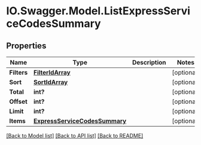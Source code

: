 # IO.Swagger.Model.ListExpressServiceCodesSummary
## Properties

Name | Type | Description | Notes
------------ | ------------- | ------------- | -------------
**Filters** | [**FilterIdArray**](FilterIdArray.md) |  | [optional] 
**Sort** | [**SortIdArray**](SortIdArray.md) |  | [optional] 
**Total** | **int?** |  | [optional] 
**Offset** | **int?** |  | [optional] 
**Limit** | **int?** |  | [optional] 
**Items** | [**ExpressServiceCodesSummary**](ExpressServiceCodesSummary.md) |  | [optional] 

[[Back to Model list]](../README.md#documentation-for-models) [[Back to API list]](../README.md#documentation-for-api-endpoints) [[Back to README]](../README.md)

